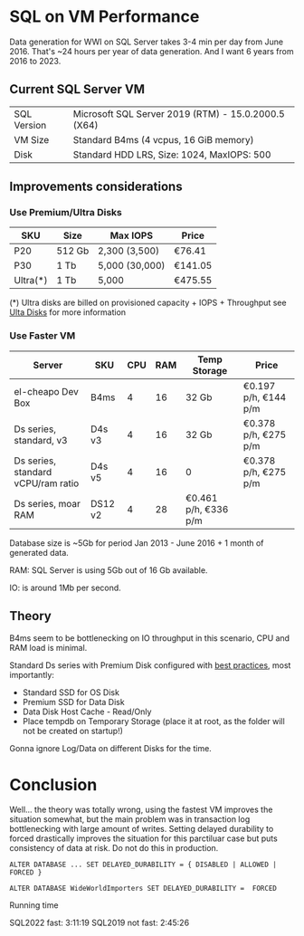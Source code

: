 # SQL on VM Performance 

Data generation for WWI on SQL Server takes 3-4 min per day from June 2016. That's ~24 hours per year of data generation. And I want 6 years from 2016 to 2023.

## Current SQL Server VM 

| | | 
|-|-|
| SQL Version | Microsoft SQL Server 2019 (RTM) - 15.0.2000.5 (X64) |
| VM Size | Standard B4ms (4 vcpus, 16 GiB memory) |
| Disk | Standard HDD LRS, Size: 1024, MaxIOPS: 500 | 

## Improvements considerations

### Use Premium/Ultra Disks

| SKU | Size | Max IOPS | Price | 
|-|-|-|-|
| P20 | 512 Gb | 2,300 (3,500) | €76.41 |
| P30 | 1 Tb | 5,000 (30,000) | €141.05 |
| Ultra(*) | 1 Tb | 5,000 | €475.55 | 

(*) Ultra disks are billed on provisioned capacity + IOPS + Throughput see [Ulta Disks](https://azure.microsoft.com/en-us/pricing/details/managed-disks/) for more information 

### Use Faster VM


| Server | SKU | CPU | RAM | Temp Storage | Price | 
|-|-|-|-|-|-|
| el-cheapo Dev Box | B4ms | 4 | 16 | 32 Gb |  €0.197 p/h, €144 p/m |
| Ds series, standard, v3 | D4s v3 | 4 | 16 | 32 Gb | €0.378 p/h, €275 p/m |
| Ds series, standard vCPU/ram ratio | D4s v5 | 4 | 16 | 0 | €0.378 p/h, €275 p/m |
| Ds series, moar RAM | DS12 v2 | 4 | 28 | €0.461 p/h, €336 p/m |

Database size is ~5Gb for period Jan 2013 - June 2016 + 1 month of generated data. 


RAM: SQL Server is using 5Gb out of 16 Gb available. 


IO: is around 1Mb per second. 


## Theory 

B4ms seem to be bottlenecking on IO throughput in this scenario, CPU and RAM load is minimal. 


Standard Ds series with Premium Disk configured with [best practices](https://learn.microsoft.com/en-us/azure/azure-sql/virtual-machines/windows/performance-guidelines-best-practices-checklist), most importantly: 

* Standard SSD for OS Disk 
* Premium SSD for Data Disk
* Data Disk Host Cache - Read/Only 
* Place tempdb on Temporary Storage (place it at root, as the folder will not be created on startup!)


Gonna ignore Log/Data on different Disks for the time. 


# Conclusion 

Well... the theory was totally wrong, using the fastest VM improves the situation somewhat, but the main problem was in transaction log bottlenecking with large amount of writes. Setting delayed durability to forced drastically improves the situation for this parctiluar case but puts consistency of data at risk. Do not do this in production. 


```
ALTER DATABASE ... SET DELAYED_DURABILITY = { DISABLED | ALLOWED | FORCED }

ALTER DATABASE WideWorldImporters SET DELAYED_DURABILITY =  FORCED 
```

Running time 

SQL2022 fast: 3:11:19
SQL2019 not fast: 2:45:26


